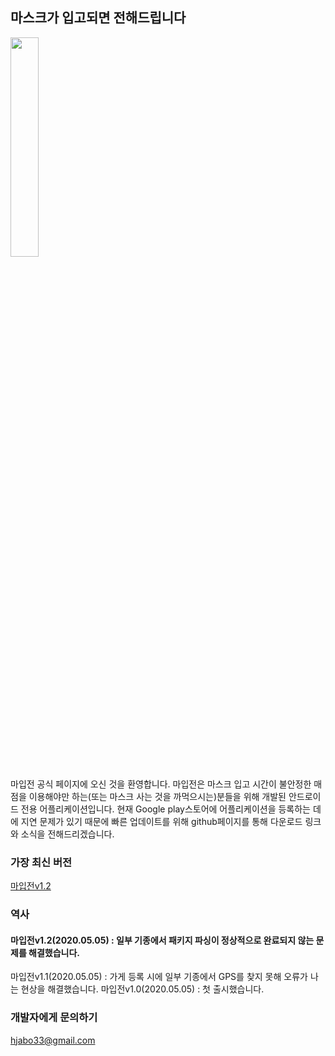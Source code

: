 ## 마스크가 입고되면 전해드립니다

<img width="30%" src="https://user-images.githubusercontent.com/46516483/80445070-53868280-894e-11ea-9805-d4b8504a935a.png">

                                                                                                                         
마입전 공식 페이지에 오신 것을 환영합니다. 마입전은 마스크 입고 시간이 불안정한 매점을 이용해야만 하는(또는 마스크 사는 것을 까먹으시는)분들을 위해 개발된 안드로이드 전용 어플리케이션입니다.
현재 Google play스토어에 어플리케이션을 등록하는 데에 지연 문제가 있기 때문에 빠른 업데이트를 위해 github페이지를 통해 다운로드 링크와 소식을 전해드리겠습니다.

### 가장 최신 버전
[마입전v1.2](https://github.com/hjabo/hjabo.github.io/releases/download/1.2/MaEipJun.v1.2.apk)

### 역사
#### 마입전v1.2(2020.05.05) : 일부 기종에서 패키지 파싱이 정상적으로 완료되지 않는 문제를 해결했습니다.
마입전v1.1(2020.05.05) : 가게 등록 시에 일부 기종에서 GPS를 찾지 못해 오류가 나는 현상을 해결했습니다.
마입전v1.0(2020.05.05) : 첫 출시했습니다.

### 개발자에게 문의하기
<hjabo33@gmail.com>
